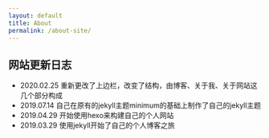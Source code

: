 ```yaml
---
layout: default
title: About
permalink: /about-site/
---
```


## 网站更新日志

* 2020.02.25 重新更改了上边栏，改变了结构，由博客、关于我、关于网站这几个部分构成
* 2019.07.14 自己在原有的jekyll主题minimum的基础上制作了自己的jekyll主题
* 2019.04.29 开始使用hexo来构建自己的个人网站
* 2019.03.29 使用jekyll开始了自己的个人博客之旅